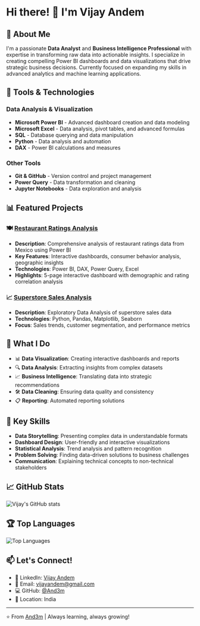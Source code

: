 # Hi there! 👋 I'm Vijay Andem

## 🚀 About Me
I'm a passionate **Data Analyst** and **Business Intelligence Professional** with expertise in transforming raw data into actionable insights. I specialize in creating compelling Power BI dashboards and data visualizations that drive strategic business decisions. Currently focused on expanding my skills in advanced analytics and machine learning applications.

## 🔧 Tools & Technologies
### Data Analysis & Visualization
- **Microsoft Power BI** - Advanced dashboard creation and data modeling
- **Microsoft Excel** - Data analysis, pivot tables, and advanced formulas
- **SQL** - Database querying and data manipulation
- **Python** - Data analysis and automation
- **DAX** - Power BI calculations and measures

### Other Tools
- **Git & GitHub** - Version control and project management
- **Power Query** - Data transformation and cleaning
- **Jupyter Notebooks** - Data exploration and analysis

## 📊 Featured Projects

### 🍽️ [Restaurant Ratings Analysis](https://github.com/And3m/Restaurant-Ratings-Analysis-PowerBI)
- **Description**: Comprehensive analysis of restaurant ratings data from Mexico using Power BI
- **Key Features**: Interactive dashboards, consumer behavior analysis, geographic insights
- **Technologies**: Power BI, DAX, Power Query, Excel
- **Highlights**: 5-page interactive dashboard with demographic and rating correlation analysis

### 📈 [Superstore Sales Analysis](https://github.com/And3m/Superstore-Sales-Analysis-EDA)
- **Description**: Exploratory Data Analysis of superstore sales data
- **Technologies**: Python, Pandas, Matplotlib, Seaborn
- **Focus**: Sales trends, customer segmentation, and performance metrics

## 🎯 What I Do
- 📊 **Data Visualization**: Creating interactive dashboards and reports
- 🔍 **Data Analysis**: Extracting insights from complex datasets
- 📈 **Business Intelligence**: Translating data into strategic recommendations
- 🛠️ **Data Cleaning**: Ensuring data quality and consistency
- 📋 **Reporting**: Automated reporting solutions

## 🌟 Key Skills
- **Data Storytelling**: Presenting complex data in understandable formats
- **Dashboard Design**: User-friendly and interactive visualizations
- **Statistical Analysis**: Trend analysis and pattern recognition
- **Problem Solving**: Finding data-driven solutions to business challenges
- **Communication**: Explaining technical concepts to non-technical stakeholders

## 📈 GitHub Stats
![Vijay's GitHub stats](https://github-readme-stats.vercel.app/api?username=And3m&show_icons=true&theme=radical)

## 🏆 Top Languages
![Top Languages](https://github-readme-stats.vercel.app/api/top-langs/?username=And3m&layout=compact&theme=radical)

## 📫 Let's Connect!
- 💼 LinkedIn: [Vijay Andem](https://linkedin.com/in/vijay-andem)
- 📧 Email: vijayandem@gmail.com
- 💻 GitHub: [@And3m](https://github.com/And3m)
- 📍 Location: India

---
⭐️ From [And3m](https://github.com/And3m) | Always learning, always growing!
